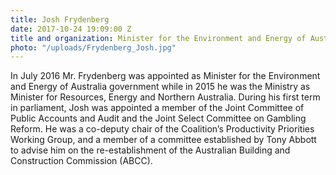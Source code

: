 ```yaml
---
title: Josh Frydenberg
date: 2017-10-24 19:09:00 Z
title and organization: Minister for the Environment and Energy of Australian government
photo: "/uploads/Frydenberg_Josh.jpg"
---
```


In July 2016 Mr. Frydenberg was appointed as Minister for the Environment and Energy of Australia government while in 2015 he was the Ministry as Minister for Resources, Energy and Northern Australia. During his first term in parliament, Josh was appointed a member of the Joint Committee of Public Accounts and Audit and the Joint Select Committee on Gambling Reform. He was a co-deputy chair of the Coalition’s Productivity Priorities Working Group, and a member of a committee established by Tony Abbott to advise him on the re-establishment of the Australian Building and Construction Commission (ABCC).